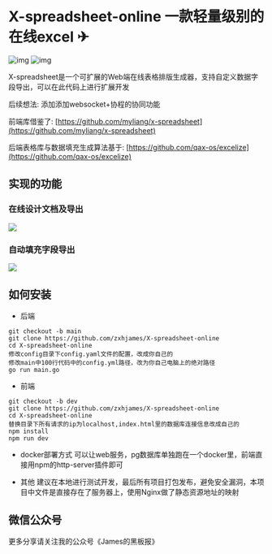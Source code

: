 # X-spreadsheet-online 一款轻量级别的在线excel ✈

![img]( https://img.shields.io/badge/X--spreadsheet--online-James-brightgreen)
![img]( https://img.shields.io/badge/License-MIT-orange)

X-spreadsheet是一个可扩展的Web端在线表格排版生成器，支持自定义数据字段导出，可以在此代码上进行扩展开发

后续想法: 添加添加websocket+协程的协同功能

前端库借鉴了:
[https://github.com/myliang/x-spreadsheet](https://github.com/myliang/x-spreadsheet)

后端表格库与数据填充生成算法基于: [https://github.com/qax-os/excelize](https://github.com/qax-os/excelize)


## 实现的功能
### 在线设计文档及导出

![](https://github.com/zxhjames/learn_resource/blob/gif/mygif/test3-min.gif?raw=true)
### 自动填充字段导出

![](https://github.com/zxhjames/learn_resource/blob/gif/mygif/test4-min.gif?raw=true)


## 如何安装

* 后端
```shell
git checkout -b main
git clone https://github.com/zxhjames/X-spreadsheet-online
cd X-spreadsheet-online
修改config目录下config.yaml文件的配置，改成你自己的
修改main中100行代码中的config.yml路径，改为你自己电脑上的绝对路径
go run main.go
```

* 前端
```shell
git checkout -b dev
git clone https://github.com/zxhjames/X-spreadsheet-online
cd X-spreadsheet-online
替换目录下所有请求的ip为localhost,index.html里的数据库连接信息改成自己的
npm install
npm run dev
```

* docker部署方式
可以让web服务，pg数据库单独跑在一个docker里，前端直接用npm的http-server插件即可

* 其他
建议在本地进行测试开发，最后所有项目打包发布，避免安全漏洞，本项目中文件是直接存在了服务器上，使用Nginx做了静态资源地址的映射

## 微信公众号
更多分享请关注我的公众号《James的黑板报》

